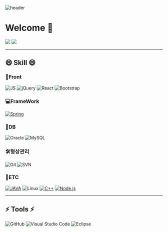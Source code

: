 
<!--
**park71405/park71405** is a ✨ _special_ ✨ repository because its `README.md` (this file) appears on your GitHub profile.

Here are some ideas to get you started:

- 🔭 I’m currently working on ...
- 🌱 I’m currently learning ...
- 👯 I’m looking to collaborate on ...
- 🤔 I’m looking for help with ...
- 💬 Ask me about ...
- 📫 How to reach me: ...
- 😄 Pronouns: ...
- ⚡ Fun fact: ...
-->

![header](https://capsule-render.vercel.app/api?type=Waving&color=auto&height=300&section=header&text=PARK&fontSize=90)

# Welcome 👋
<img src="https://github-readme-stats.vercel.app/api?username=park71405&show_icons=true">

<img src="https://github-readme-stats.vercel.app/api/top-langs/?username=park71405&layout=compact">

<hr />

## 😄 Skill 😄   
### 📰Front
![JS](https://img.shields.io/badge/JavaScript-F7DF1E?style=flat-square&logo=JavaScript&logoColor=black)
![jQuery](https://img.shields.io/badge/jQuery-0769AD?style=flat-square&logo=jQuery&logoColor=black)
![React](https://img.shields.io/badge/React-61DAFB?style=flat-square&logo=React&logoColor=black)
![Bootstrap](https://img.shields.io/badge/bootstrap-7952B3?style=flat-square&logo=bootstrap&logoColor=white)

### 💻FrameWork
[![Spring](https://img.shields.io/badge/Spring-6DB33F?style=flat-square&logo=Spring&logoColor=black)](https://github.com/park71405/2021reproject2.git)

### 🚛DB
![Oracle](https://img.shields.io/badge/Oracle-F80000?style=flat-square&logo=Oracle&logoColor=white)
![MySQL](https://img.shields.io/badge/MySQL-4479A1?style=flat-square&logo=MySQL&logoColor=white)

### 🛠형상관리
![Git](https://img.shields.io/badge/Git-F05032?style=flat-square&logo=Git&logoColor=black)
![SVN](https://img.shields.io/badge/SVN-%2300599C.svg?style=flat-square&logoColor=white)

### 🌱ETC
[![JAVA](https://img.shields.io/badge/JAVA-A8B9CC?style=flat-square%2B%2B&logoColor=black)](https://github.com/park71405/MOMOCO_Project.git)
![Linux](https://img.shields.io/badge/Linux-FCC624?style=flat-square&logo=Linux&logoColor=black)
[![C++](https://img.shields.io/badge/C++-A8B9CC?style=flat-square&logo=C%2B%2B&logoColor=black)](https://github.com/park71405/TIL.git)
[![Node.js](https://img.shields.io/badge/Node.js-339933?style=flat-square&logo=Node.js&logoColor=black)](https://github.com/park71405/2021reproject2.git)

<hr />

## ⚡ Tools ⚡
![GitHub](https://img.shields.io/badge/GitHub-181717?style=flat-square&logo=GitHub&logoColor=white)
![Visual Studio Code](https://img.shields.io/badge/VisualStudioCode-007ACC?style=flat-square&logo=VisualStudioCode&logoColor=black)
![Eclipse](https://img.shields.io/badge/Eclipse-2C2255?style=flat-square&logo=Eclipse&logoColor=white)




